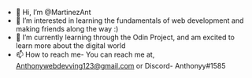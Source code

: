 - 👋 Hi, I’m @MartinezAnt
- 👀 I’m interested in learning the fundamentals of web development and making friends along the way :)
- 🌱 I’m currently learning through the Odin Project, and am excited to learn more about the digital world
- 📫 How to reach me- You can reach me at, Anthonywebdevving123@gmail.com or Discord- Anthonyy#1585

<!---
MartinezAnt/MartinezAnt is a ✨ special ✨ repository because its `README.md` (this file) appears on your GitHub profile.
You can click the Preview link to take a look at your changes.
--->
